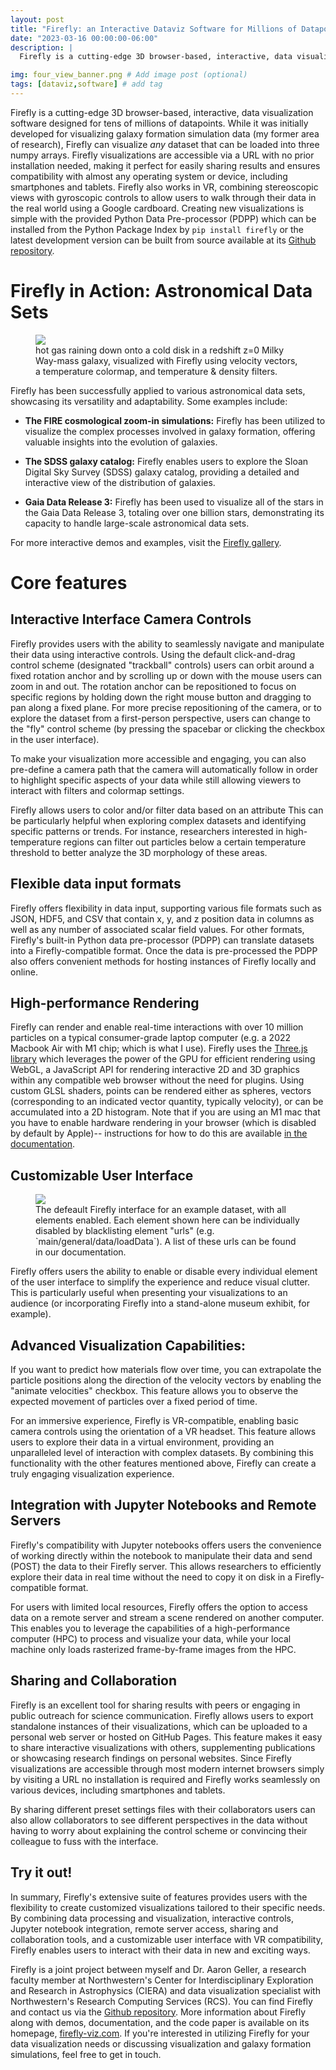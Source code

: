 ```yaml
---
layout: post
title: "Firefly: an Interactive Dataviz Software for Millions of Datapoints"
date: "2023-03-16 00:00:00-06:00"
description: |
  Firefly is a cutting-edge 3D browser-based, interactive, data visualization software designed for tens of millions of datapoints.

img: four_view_banner.png # Add image post (optional)
tags: [dataviz,software] # add tag
---
```


Firefly is a cutting-edge 3D browser-based, interactive, data visualization software designed for tens of millions of datapoints.
While it was initially developed for visualizing galaxy formation simulation data (my former area of research), Firefly can visualize *any* dataset that can be loaded into three numpy arrays. 
Firefly visualizations are accessible via a URL with no prior installation needed, making it perfect for easily sharing results and ensures compatibility with almost any operating system or device, including smartphones and tablets.
Firefly also works in VR, combining stereoscopic views with gyroscopic controls to allow users to walk through their data in the real world using a Google cardboard. 
Creating new visualizations is simple with the provided Python Data Pre-processor (PDPP) which can be installed from the Python Package Index by `pip install firefly` or the latest development version can be built from source available at its [Github repository](https://www.github.com/ageller/Firefly).

# Firefly in Action: Astronomical Data Sets
<figure class="right-figure" >
  <img src="/images/firefly/hot_accretion.png" >
  <figcaption>
    hot gas raining down onto a cold disk in a redshift z=0 Milky Way-mass galaxy, visualized with Firefly using velocity vectors, a temperature colormap, and temperature & density filters. 
  </figcaption>
</figure>
Firefly has been successfully applied to various astronomical data sets, showcasing its versatility and adaptability. Some examples include:

* **The FIRE cosmological zoom-in simulations:** Firefly has been utilized to visualize the complex processes involved in galaxy formation, offering valuable insights into the evolution of galaxies.

* **The SDSS galaxy catalog:** Firefly enables users to explore the Sloan Digital Sky Survey (SDSS) galaxy catalog, providing a detailed and interactive view of the distribution of galaxies.

* **Gaia Data Release 3:** Firefly has been used to visualize all of the stars in the Gaia Data Release 3, totaling over one billion stars, demonstrating its capacity to handle large-scale astronomical data sets.

For more interactive demos and examples, visit the [Firefly gallery](http://www.firefly-viz.com/#gallery).

# Core features

## Interactive Interface Camera Controls
Firefly provides users with the ability to seamlessly navigate and manipulate their data using interactive controls. 
Using the default click-and-drag control scheme (designated "trackball" controls) users can orbit around a fixed rotation anchor and by scrolling up or down with the mouse users can zoom in and out. 
The rotation anchor can be repositioned to focus on specific regions by holding down the right mouse button and dragging to pan along a fixed plane. 
For more precise repositioning of the camera, or to explore the dataset from a first-person perspective, users can change to the "fly" control scheme (by pressing the spacebar or clicking the checkbox in the user interface). 

To make your visualization more accessible and engaging, you can also pre-define a camera path that the camera will automatically follow in order to highlight specific aspects of your data while still allowing viewers to interact with filters and colormap settings.

Firefly allows users to color and/or filter data based on an attribute
This can be particularly helpful when exploring complex datasets and identifying specific patterns or trends.
For instance, researchers interested in high-temperature regions can filter out particles below a certain temperature threshold to better analyze the 3D morphology of these areas.

## Flexible data input formats
Firefly offers flexibility in data input, supporting various file formats such as JSON, HDF5, and CSV that contain x, y, and z position data in columns as well as any number of associated scalar field values.
For other formats, Firefly's built-in Python data pre-processor (PDPP) can translate datasets into a Firefly-compatible format.
Once the data is pre-processed the PDPP also offers convenient methods for hosting instances of Firefly locally and online.

## High-performance Rendering
Firefly can render and enable real-time interactions with over 10 million particles on a typical consumer-grade laptop computer (e.g. a 2022 Macbook Air with M1 chip; which is what I use).
Firefly uses the [Three.js library](https://threejs.org/) which leverages the power of the GPU for efficient rendering using WebGL, a JavaScript API for rendering interactive 2D and 3D graphics within any compatible web browser without the need for plugins.
Using custom GLSL shaders, points can be rendered either as spheres, vectors (corresponding to an indicated vector quantity, typically velocity), or can be accumulated into a 2D histogram.
Note that if you are using an M1 mac that you have to enable hardware rendering in your browser (which is disabled by default by Apple)-- instructions for how to do this are available [in the documentation](http://firefly-viz.com/docs). 

## Customizable User Interface 
<figure class="left-figure">
  <img src="/images/firefly/app_controls.png" >
  <figcaption>
    The defeault Firefly interface for an example dataset, with all elements enabled. Each element shown here can be individually disabled by blacklisting element "urls" (e.g. `main/general/data/loadData`). A list of these urls can be found in our documentation.
     
  </figcaption>
</figure>

Firefly offers users the ability to enable or disable every individual element of the user interface to simplify the experience and reduce visual clutter.
This is particularly useful when presenting your visualizations to an audience (or incorporating Firefly into a stand-alone museum exhibit, for example).

## Advanced Visualization Capabilities:
If you want to predict how materials flow over time, you can extrapolate the particle positions along the direction of the velocity vectors by enabling the "animate velocities" checkbox.
This feature allows you to observe the expected movement of particles over a fixed period of time.

For an immersive experience, Firefly is VR-compatible, enabling basic camera controls using the orientation of a VR headset.
This feature allows users to explore their data in a virtual environment, providing an unparalleled level of interaction with complex datasets.
By combining this functionality with the other features mentioned above, Firefly can create a truly engaging visualization experience.

## Integration with Jupyter Notebooks and Remote Servers
Firefly's compatibility with Jupyter notebooks offers users the convenience of working directly within the notebook to manipulate their data and send (POST) the data to their Firefly server.
This allows researchers to efficiently explore their data in real time without the need to copy it on disk in a Firefly-compatible format.

For users with limited local resources, Firefly offers the option to access data on a remote server and stream a scene rendered on another computer.
This enables you to leverage the capabilities of a high-performance computer (HPC) to process and visualize your data, while your local machine only loads rasterized frame-by-frame images from the HPC.

## Sharing and Collaboration

Firefly is an excellent tool for sharing results with peers or engaging in public outreach for science communication.
Firefly allows users to export standalone instances of their visualizations, which can be uploaded to a personal web server or hosted on GitHub Pages.
This feature makes it easy to share interactive visualizations with others, supplementing publications or showcasing research findings on personal websites.
Since Firefly visualizations are accessible through most modern internet browsers simply by visiting a URL no installation is required and Firefly works seamlessly on various devices, including smartphones and tablets.

By sharing different preset settings files with their collaborators users can also allow collaborators to see different perspectives in the data without having to worry about explaining the control scheme or convincing their colleague to fuss with the interface.

## Try it out!

In summary, Firefly's extensive suite of features provides users with the flexibility to create customized visualizations tailored to their specific needs. 
By combining data processing and visualization, interactive controls, Jupyter notebook integration, remote server access, sharing and collaboration tools, and a customizable user interface with VR compatibility, Firefly enables users to interact with their data in new and exciting ways.

Firefly is a joint project between myself and Dr. Aaron Geller, a research faculty member at Northwestern's Center for Interdisciplinary Exploration and Research in Astrophysics (CIERA) and data visualization specialist with Northwestern's Research Computing Services (RCS).
You can find Firefly and contact us via the [Github repository](https://github.com/ageller/Firefly/issues). 
More information about Firefly along with demos, documentation, and the code paper is available on its homepage, [firefly-viz.com](http://www.firefly-viz.com).
If you're interested in utilizing Firefly for your data visualization needs or discussing visualization and galaxy formation simulations, feel free to get in touch.
